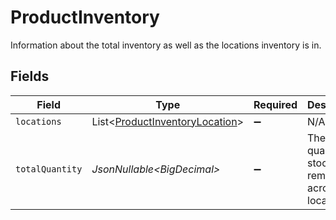 # ProductInventory

Information about the total inventory as well as the locations inventory is in.


## Fields

| Field                                                                              | Type                                                                               | Required                                                                           | Description                                                                        |
| ---------------------------------------------------------------------------------- | ---------------------------------------------------------------------------------- | ---------------------------------------------------------------------------------- | ---------------------------------------------------------------------------------- |
| `locations`                                                                        | List\<[ProductInventoryLocation](../../models/shared/ProductInventoryLocation.md)> | :heavy_minus_sign:                                                                 | N/A                                                                                |
| `totalQuantity`                                                                    | *JsonNullable\<BigDecimal>*                                                        | :heavy_minus_sign:                                                                 | The total quantity of stock remaining across locations.                            |